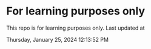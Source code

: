 # For learning purposes only
This repo is for learning purposes only.
Last updated at

Thursday, January 25, 2024 12:13:52 PM

